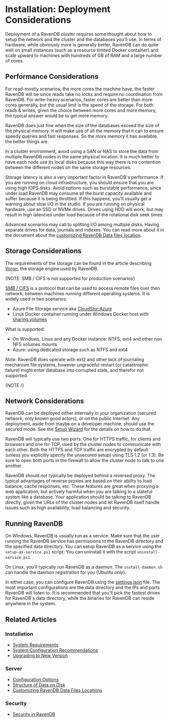# Installation: Deployment Considerations

Deployment of a RavenDB cluster requires some thought about how to setup the network and the cluster and the databases you'll use. 
In terms of hardware, while obviously more is generally better, RavenDB can do quite well on small instances (such as a resource
limited Docker container) and scale upward to machines with hundreds of GB of RAM and a large number of cores.

## Performance Considerations

For read-mostly scenarios, the more cores the machine have, the faster RavenDB will be since reads take no locks and require no 
coordination from RavenDB. For write-heavy scenarios, faster cores are better than more cores generally, but the usual limit is 
the speed of the storage. For both reads & writes, given the choice between more cores and more memory, the typical answer would
be to get more memory. 

RavenDB does just fine when the size of the databases exceed the size of the physical memory. It will
make use of all the memory that it can to ensure speedy queries and fast responses. So the more memory it has available, the better
things are.

In a cluster environment, avoid using a SAN or NAS to store the data from multiple RavenDB nodes in the same physical location.
It is much better to have each node use its local disks because this way there is no contention between the different nodes on the
same storage resources. 

Storage latency is also a very important factor in RavenDB's performance. If you are running on cloud infrastructure, you should 
ensure that you are using high IOPS disks. Avoid options such as burstable performance, since under load RavenDB may consume all the
burst capacity available and suffer because it is being throttled. If this happens, you'll usually get a warning about slow I/O in 
the studio. If you are running on physical hardware, use an SSD or NVMe drives. Drives using HDD will work, but may result in high
latencies under load because of the rotational disk seek times.

Advanced scenarios may call to splitting I/O among multiple disks. Having separate drives for data, journals and indexes. You can
read more about it in the document about the [customizing RavenDB Data files location](../../server/storage/customizing-raven-data-files-locations).

## Storage Considerations

The requirements of the storage can be found in the article describing [Voron](../../server/storage/storage-engine#requirements), the storage engine used by RavenDB.

{NOTE: SMB / CIFS is not supported for production scenarios}

[SMB / CIFS](https://en.wikipedia.org/wiki/Server_Message_Block) is a protocol that can be used to access remote files over then network, between machines running different operating systems.
It is widely used in two scenarios:

-  Azure File Storage service aka [CloudStor:Azure](https://azure.microsoft.com/en-us/services/storage/files/)   
-  Linux Docker container running under Windows Docker host with [sharing volumes](https://docs.docker.com/storage/volumes/#share-data-among-machines)

What is supported:

- On Windows, Linux and any Docker instance: NTFS, ext4 and other non NFS volumes mounts
- Azure: using dedicated storage such as NTFS and ext4   

_Note_: RavenDB does operate with ext2 and other lack of journaling mechanism file systems, however ungraceful restart (or catastrophic failure) might enter database into corrupted state, and therefor not supported.

{NOTE /}

## Network Considerations

RavenDB can be deployed either internally in your organization (secured network, only known good actors), or on the public Internet.
Any deployment, aside from maybe on a developer machine, should use the secured mode. See the 
[Setup Wizard](../../start/installation/setup-wizard) for the details on how to do that. 

RavenDB will typically use two ports. One for HTTPS traffic, for clients and browsers and one for TCP, used by the cluster nodes to
communicate with each other. Both the HTTPS and TCP traffic are encrypted by default (unless you explicitly specify the unsecured setup)
using TLS 1.2 (or 1.3). Be sure to open both ports in the firewall to allow the cluster node to talk to one another. 

RavenDB should _not_ typically be deployed behind a reversed proxy. The typical advantages of reverse proxies are based on their ability
to load balance, cache responses, etc. These features are great when proxying a web application, but actively harmful when you are talking
to a stateful system like a database. Your application should be talking to RavenDB directly, given the URLs of the cluster nodes and let
RavenDB itself handle issues such as high availability, load balancing and security. 

## Running RavenDB

On Windows, RavenDB is usually run as a service. Make sure that the user running the RavenDB service has permissions to the RavenDB directory
and the specified data directory. You can setup RavenDB as a service using the `setup-as-service.ps1` script. You can uninstall it with the 
script `uninstall-service.ps1`.

On Linux, you'll typically run RavenDB as a daemon. The `install-daemon.sh` can handle the daemon registration for you (Ubuntu only).

In either case, you can configure RavenDB using the [settings.json](../../server/configuration/configuration-options#json) file. The most important configurations are the data directory and the 
IPs and ports RavenDB will listen to. It is recommended that you'll pick the fastest drives for RavenDB's data directory, while the binaries
for RavenDB can reside anywhere in the system.

## Related Articles

### Installation

- [System Requirements](../../start/installation/system-requirements)
- [System Configuration Recommendations](../../start/installation/system-configuration-recommendations)
- [Upgrading to New Version](../../start/installation/upgrading-to-new-version)

### Server

- [Configuration Options](../../server/configuration/configuration-options)
- [Structure of Data on Disk](../../server/storage/directory-structure)
- [Customizing RavenDB Data Files Locations](../../server/storage/customizing-raven-data-files-locations)

### Security

- [Security in RavenDB](../../server/security/overview)



